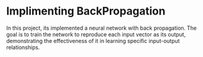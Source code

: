 # Implimenting BackPropagation
In this project, its implemented a neural network with back propagation.  The goal is to train the network to reproduce each input vector as its output, demonstrating the effectiveness of it in learning specific input-output relationships.
